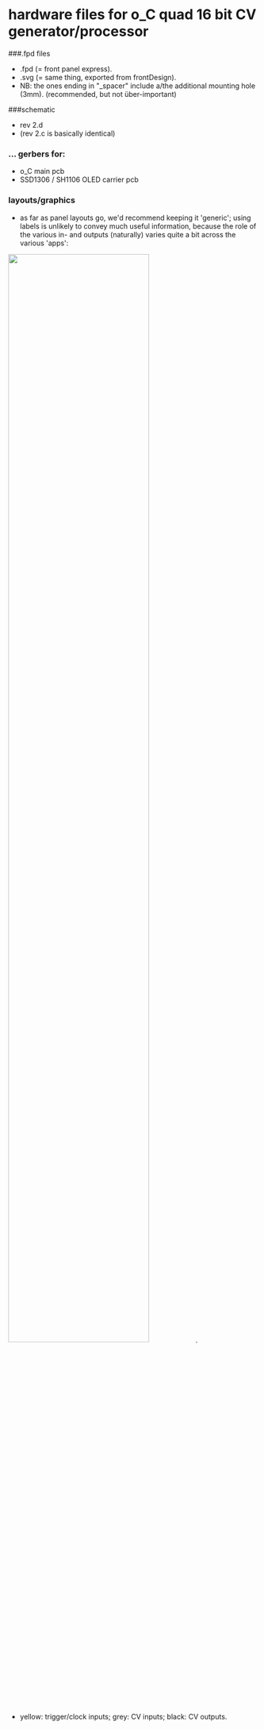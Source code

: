 hardware files for o_C quad 16 bit CV generator/processor
============

###.fpd files 

- .fpd (= front panel express).
- .svg (= same thing, exported from frontDesign).
- NB: the ones ending in "_spacer" include a/the additional mounting hole (3mm). (recommended, but not über-important)

###schematic 

- rev 2.d 
- (rev 2.c is basically identical)

### ... gerbers for:

- o_C main pcb
- SSD1306 / SH1106 OLED carrier pcb 

### layouts/graphics

- as far as panel layouts go, we'd recommend keeping it 'generic'; using labels is unlikely to convey much useful information, because the role of the various in- and outputs (naturally) varies quite a bit across the various 'apps':

<img src="https://c2.staticflickr.com/2/1692/25838880913_74aff9f004_k.jpg" width="75%">.

- yellow: trigger/clock inputs; grey: CV inputs; black: CV outputs.








